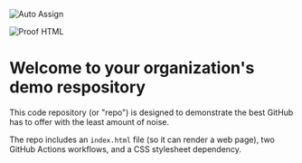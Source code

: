 ![Auto Assign](https://github.com/Density006Team/demo-repository/actions/workflows/auto-assign.yml/badge.svg)

![Proof HTML](https://github.com/Density006Team/demo-repository/actions/workflows/proof-html.yml/badge.svg)

# Welcome to your organization's demo respository
This code repository (or "repo") is designed to demonstrate the best GitHub has to offer with the least amount of noise.

The repo includes an `index.html` file (so it can render a web page), two GitHub Actions workflows, and a CSS stylesheet dependency.
